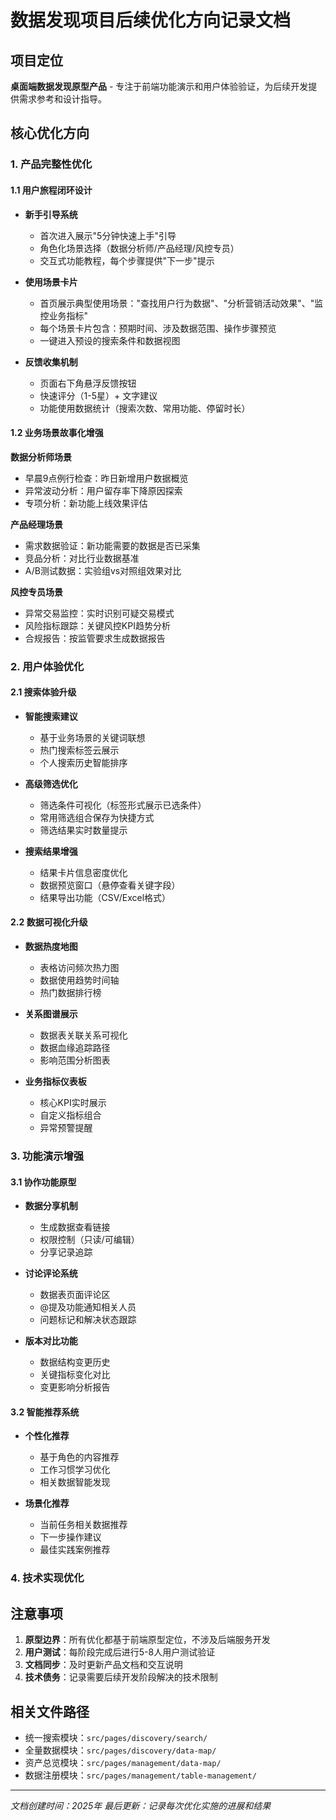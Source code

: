 # 数据发现项目后续优化方向记录文档

## 项目定位
**桌面端数据发现原型产品** - 专注于前端功能演示和用户体验验证，为后续开发提供需求参考和设计指导。

## 核心优化方向

### 1. 产品完整性优化

#### 1.1 用户旅程闭环设计
- **新手引导系统**
  - 首次进入展示"5分钟快速上手"引导
  - 角色化场景选择（数据分析师/产品经理/风控专员）
  - 交互式功能教程，每个步骤提供"下一步"提示

- **使用场景卡片**
  - 首页展示典型使用场景："查找用户行为数据"、"分析营销活动效果"、"监控业务指标"
  - 每个场景卡片包含：预期时间、涉及数据范围、操作步骤预览
  - 一键进入预设的搜索条件和数据视图

- **反馈收集机制**
  - 页面右下角悬浮反馈按钮
  - 快速评分（1-5星）+ 文字建议
  - 功能使用数据统计（搜索次数、常用功能、停留时长）

#### 1.2 业务场景故事化增强

**数据分析师场景**
- 早晨9点例行检查：昨日新增用户数据概览
- 异常波动分析：用户留存率下降原因探索
- 专项分析：新功能上线效果评估

**产品经理场景**
- 需求数据验证：新功能需要的数据是否已采集
- 竞品分析：对比行业数据基准
- A/B测试数据：实验组vs对照组效果对比

**风控专员场景**
- 异常交易监控：实时识别可疑交易模式
- 风险指标跟踪：关键风控KPI趋势分析
- 合规报告：按监管要求生成数据报告

### 2. 用户体验优化

#### 2.1 搜索体验升级
- **智能搜索建议**
  - 基于业务场景的关键词联想
  - 热门搜索标签云展示
  - 个人搜索历史智能排序

- **高级筛选优化**
  - 筛选条件可视化（标签形式展示已选条件）
  - 常用筛选组合保存为快捷方式
  - 筛选结果实时数量提示

- **搜索结果增强**
  - 结果卡片信息密度优化
  - 数据预览窗口（悬停查看关键字段）
  - 结果导出功能（CSV/Excel格式）

#### 2.2 数据可视化升级
- **数据热度地图**
  - 表格访问频次热力图
  - 数据使用趋势时间轴
  - 热门数据排行榜

- **关系图谱展示**
  - 数据表关联关系可视化
  - 数据血缘追踪路径
  - 影响范围分析图表

- **业务指标仪表板**
  - 核心KPI实时展示
  - 自定义指标组合
  - 异常预警提醒

### 3. 功能演示增强

#### 3.1 协作功能原型
- **数据分享机制**
  - 生成数据查看链接
  - 权限控制（只读/可编辑）
  - 分享记录追踪

- **讨论评论系统**
  - 数据表页面评论区
  - @提及功能通知相关人员
  - 问题标记和解决状态跟踪

- **版本对比功能**
  - 数据结构变更历史
  - 关键指标变化对比
  - 变更影响分析报告

#### 3.2 智能推荐系统
- **个性化推荐**
  - 基于角色的内容推荐
  - 工作习惯学习优化
  - 相关数据智能发现

- **场景化推荐**
  - 当前任务相关数据推荐
  - 下一步操作建议
  - 最佳实践案例推荐

### 4. 技术实现优化





## 注意事项

1. **原型边界**：所有优化都基于前端原型定位，不涉及后端服务开发
2. **用户测试**：每阶段完成后进行5-8人用户测试验证
3. **文档同步**：及时更新产品文档和交互说明
4. **技术债务**：记录需要后续开发阶段解决的技术限制

## 相关文件路径
- 统一搜索模块：`src/pages/discovery/search/`
- 全量数据模块：`src/pages/discovery/data-map/`
- 资产总览模块：`src/pages/management/data-map/`
- 数据注册模块：`src/pages/management/table-management/`

---

*文档创建时间：2025年*
*最后更新：记录每次优化实施的进展和结果*